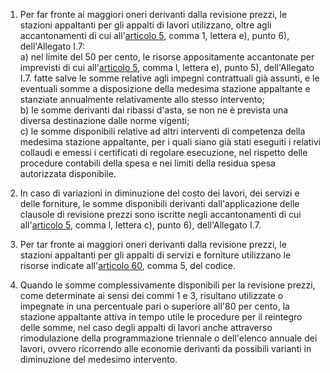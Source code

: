1. Per far fronte ai maggiori oneri derivanti dalla revisione prezzi, le stazioni appaltanti per gli appalti di lavori utilizzano, oltre agli accantonamenti di cui all'[articolo 5](/index.html?article=allegato-1.7-articolo-5&version=2), comma 1, lettera e), punto 6), dell'Allegato I.7:<br>a) nel limite del 50 per cento, le risorse appositamente accantonate per imprevisti di cui all'[articolo 5](/index.html?article=allegato-1.7-articolo-5&version=2), comma l, lettera e), punto 5), dell'Allegato I.7. fatte salve le somme relative agli impegni contrattuali già assunti, e le eventuali somme a disposizione della medesima stazione appaltante e stanziate annualmente relativamente allo stesso intervento;<br>b) le somme derivanti dai ribassi d'asta, se non ne è prevista una diversa destinazione dalle norme vigenti;<br>c)  le somme disponibili relative ad altri interventi di competenza della medesima stazione appaltante, per i quali siano già stati eseguiti i relativi collaudi e emessi i certificati di regolare esecuzione, nel rispetto delle procedure contabili della spesa e nei limiti della residua spesa autorizzata disponibile.

2. In caso di variazioni in diminuzione del costo dei lavori, dei servizi e delle forniture, le somme disponibili derivanti dall'applicazione delle clausole di revisione prezzi sono iscritte negli accantonamenti di cui all'[articolo 5](/index.html?article=allegato-1.7-articolo-5&version=2), comma l, lettera c), punto 6), dell'Allegato I.7.

3. Per tar fronte ai maggiori oneri derivanti dalla revisione prezzi, le stazioni appaltanti per gli appalti di servizi e forniture utilizzano le risorse indicate all'[articolo 60](/index.html?article=articolo-60&version=2), comma 5, del codice.

4. Quando le somme complessivamente disponibili per la revisione prezzi, come determinate ai sensi dei commi 1 e 3, risultano utilizzate o impegnate in una percentuale pari o superiore all'80 per cento, la stazione appaltante attiva in tempo utile le procedure per il reintegro delle somme, nel caso degli appalti di lavori anche attraverso rimodulazione della programmazione triennale o dell'elenco annuale dei lavori, ovvero ricorrendo alle economie derivanti da possibili varianti in diminuzione del medesimo intervento.
